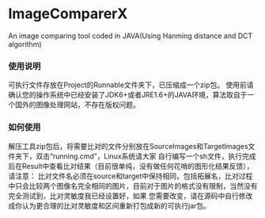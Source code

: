 ImageComparerX
==============

An image comparing tool coded in JAVA(Using Hanming distance and DCT algorithm)

### 使用说明

可执行文件存放在Project的Runnable文件夹下，已压缩成一个zip包。
使用前请确认您的操作系统中已经安装了JDK6+或者JRE1.6+的JAVA环境，算法取自于一个国外的图像处理网站，不存在版权问题。

### 如何使用

解压工具zip包后，将需要比对的文件分别放在SourceImages和TargetImages文件夹下，双击“running.cmd”，Linux系统请大家
自行编写一个sh文件，执行完成后在Result中查看比对结果（目前很单纯，没有做任何花哨的图形化结果反馈），请注意：
比对文件名必须在source和target中保持相同，包括拓展名，比对过程中只会比较两个图像名完全相同的图片，目前对于图片的格式没有限制，当然没有完全测试到，比对灵敏度我已经设置好，如果
您需要改变，请在源码中自行修改成你认为更合理的比对灵敏度和区间重新打包成新的可执行jar包。
